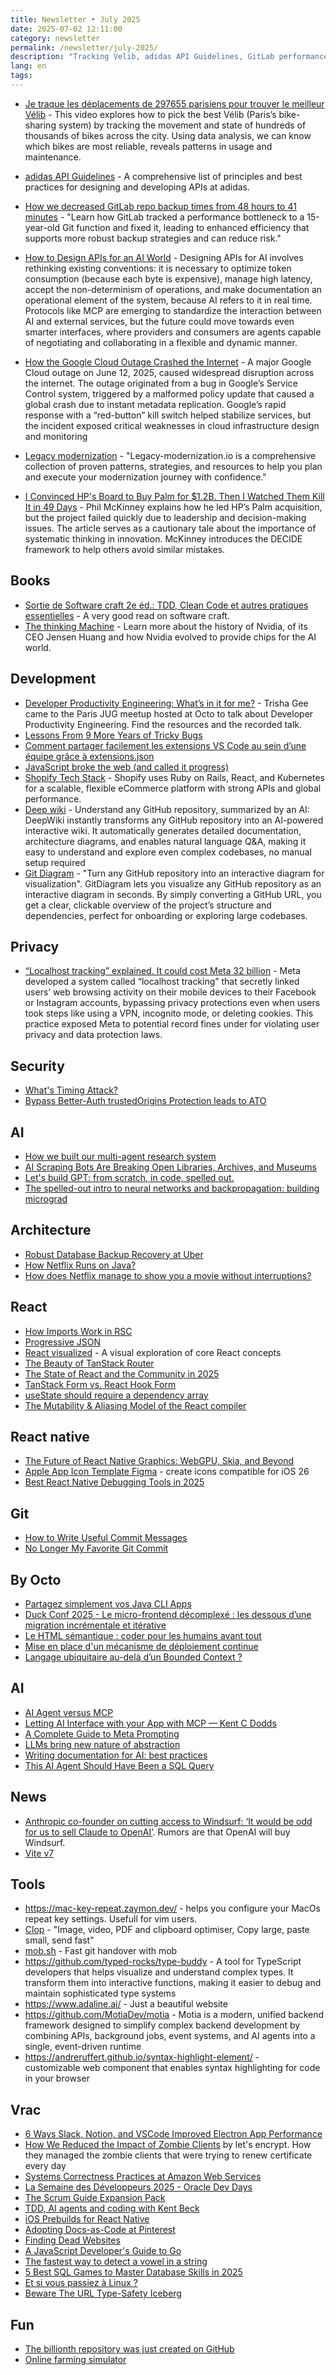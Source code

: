 ```yaml
---
title: Newsletter • July 2025
date: 2025-07-02 12:11:00
category: newsletter
permalink: /newsletter/july-2025/
description: "Tracking Velib, adidas API Guidelines, GitLab performance, Google Cloud outage, Legacy modernization, security, privacy, and AI, and more!"
lang: en
tags: 
---
```


- [Je traque les déplacements de 297655 parisiens pour trouver le meilleur Vélib](https://www.youtube.com/watch?v=PYEfoAuXQhk) - This video explores how to pick the best Vélib (Paris’s bike-sharing system) by tracking the movement and state of hundreds of thousands of bikes across the city. Using data analysis, we can know which bikes are most reliable, reveals patterns in usage and maintenance.

- [adidas API Guidelines](https://adidas.gitbook.io/api-guidelines) - A comprehensive list of principles and best practices for designing and developing APIs at adidas.

- [How we decreased GitLab repo backup times from 48 hours to 41 minutes](https://about.gitlab.com/blog/2025/06/05/how-we-decreased-gitlab-repo-backup-times-from-48-hours-to-41-minutes/) - "Learn how GitLab tracked a performance bottleneck to a 15-year-old Git function and fixed it, leading to enhanced efficiency that supports more robust backup strategies and can reduce risk."

- [How to Design APIs for an AI World](https://refactoring.fm/p/how-to-design-apis-for-an-ai-world) - Designing APIs for AI involves rethinking existing conventions: it is necessary to optimize token consumption (because each byte is expensive), manage high latency, accept the non-determinism of operations, and make documentation an operational element of the system, because AI refers to it in real time. Protocols like MCP are emerging to standardize the interaction between AI and external services, but the future could move towards even smarter interfaces, where providers and consumers are agents capable of negotiating and collaborating in a flexible and dynamic manner.

- [How the Google Cloud Outage Crashed the Internet](https://blog.bytebytego.com/p/how-the-google-cloud-outage-crashed) - A major Google Cloud outage on June 12, 2025, caused widespread disruption across the internet. The outage originated from a bug in Google’s Service Control system, triggered by a malformed policy update that caused a global crash due to instant metadata replication. Google’s rapid response with a “red-button” kill switch helped stabilize services, but the incident exposed critical weaknesses in cloud infrastructure design and monitoring

- [Legacy modernization](https://legacy-modernization.io/) - "Legacy-modernization.io is a comprehensive collection of proven patterns, strategies, and resources to help you plan and execute your modernization journey with confidence."

- [I Convinced HP's Board to Buy Palm for $1.2B. Then I Watched Them Kill It in 49 Days](https://philmckinney.substack.com/p/i-convinced-hps-board-to-buy-palm) - Phil McKinney explains how he led HP’s Palm acquisition, but the project failed quickly due to leadership and decision-making issues. The article serves as a cautionary tale about the importance of systematic thinking in innovation. McKinney introduces the DECIDE framework to help others avoid similar mistakes.


## Books

- [Sortie de Software craft 2e éd.: TDD, Clean Code et autres pratiques essentielles](https://www.eyrolles.com/Informatique/Livre/software-craft-2e-ed--9782100880430/) - A very good read on software craft.
- [The thinking Machine](https://www.goodreads.com/book/show/211399783-the-thinking-machine) - Learn more about the history of Nvidia, of its CEO Jensen Huang and how Nvidia evolved to provide chips for the AI world.


## Development

- [Developer Productivity Engineering: What’s in it for me?](https://trishagee.com/presentations/developer-productivity-engineering-whats-in-it-for-me/) - Trisha Gee came to the Paris JUG meetup hosted at Octo to talk about Developer Productivity Engineering. Find the resources and the recorded talk.
- [Lessons From 9 More Years of Tricky Bugs](https://henrikwarne.com/2025/06/15/lessons-from-9-more-years-of-tricky-bugs/)
- [Comment partager facilement les extensions VS Code au sein d’une équipe grâce à extensions.json](https://blog.idriss-code.fr/comment-partager-facilement-les-extensions-vs-code-au-sein-dune-equipe-grace-a-extensions-json/)
- [JavaScript broke the web (and called it progress)](https://www.jonoalderson.com/conjecture/javascript-broke-the-web-and-called-it-progress/)
- [Shopify Tech Stack](https://blog.bytebytego.com/p/shopify-tech-stack) - Shopify uses Ruby on Rails, React, and Kubernetes for a scalable, flexible eCommerce platform with strong APIs and global performance.
- [Deep wiki](https://deepwiki.com/) - Understand any GitHub repository, summarized by an AI: DeepWiki instantly transforms any GitHub repository into an AI-powered interactive wiki. It automatically generates detailed documentation, architecture diagrams, and enables natural language Q&A, making it easy to understand and explore even complex codebases, no manual setup required
- [Git Diagram](https://gitdiagram.com) - "Turn any GitHub repository into an interactive diagram for visualization". GitDiagram lets you visualize any GitHub repository as an interactive diagram in seconds. By simply converting a GitHub URL, you get a clear, clickable overview of the project’s structure and dependencies, perfect for onboarding or exploring large codebases.

## Privacy

- [“Localhost tracking” explained. It could cost Meta 32 billion](https://www.zeropartydata.es/p/localhost-tracking-explained-it-could) - Meta developed a system called “localhost tracking” that secretly linked users’ web browsing activity on their mobile devices to their Facebook or Instagram accounts, bypassing privacy protections even when users took steps like using a VPN, incognito mode, or deleting cookies. This practice exposed Meta to potential record fines under for violating user privacy and data protection laws.

## Security

- [What's Timing Attack?](https://www.reddit.com/r/webdev/comments/1l5g40t/whats_timing_attack/)
- [Bypass Better-Auth trustedOrigins Protection leads to ATO](https://castilho.onrender.com/better-auth)

## AI

- [How we built our multi-agent research system](https://www.anthropic.com/engineering/built-multi-agent-research-system)
- [AI Scraping Bots Are Breaking Open Libraries, Archives, and Museums](https://www.404media.co/ai-scraping-bots-are-breaking-open-libraries-archives-and-museums/)
- [Let's build GPT: from scratch, in code, spelled out.](https://www.youtube.com/watch?v=kCc8FmEb1nY)
- [The spelled-out intro to neural networks and backpropagation: building micrograd](https://www.youtube.com/watch?v=VMj-3S1tku0)

## Architecture
- [Robust Database Backup Recovery at Uber](https://www.uber.com/en-IN/blog/robust-database-backup-recovery-at-uber/)
- [How Netflix Runs on Java?](https://blog.bytebytego.com/p/how-netflix-runs-on-java)
- [How does Netflix manage to show you a movie without interruptions?](https://newsletter.techworld-with-milan.com/p/how-does-netflix-manage-to-show-you)

## React

- [How Imports Work in RSC](https://overreacted.io/how-imports-work-in-rsc/)
- [Progressive JSON](https://overreacted.io/progressive-json/)
- [React visualized](https://react.gg/visualized) - A visual exploration of core React concepts
- [The Beauty of TanStack Router](https://tkdodo.eu/blog/the-beauty-of-tan-stack-router)
- [The State of React and the Community in 2025](https://blog.isquaredsoftware.com/2025/06/react-community-2025)
- [TanStack Form vs. React Hook Form](https://blog.logrocket.com/tanstack-form-vs-react-hook-form/)
- [useState should require a dependency array](https://bikeshedd.ing/posts/use_state_should_require_a_dependency_array/)
- [The Mutability & Aliasing Model of the React compiler](https://github.com/facebook/react/blob/main/compiler/packages/babel-plugin-react-compiler/src/Inference/MUTABILITY_ALIASING_MODEL.md)


## React native
- [The Future of React Native Graphics: WebGPU, Skia, and Beyond](https://shopifyengineering.myshopify.com/blogs/engineering/webgpu-skia-web-graphics)
- [Apple App Icon Template Figma](https://www.figma.com/community/file/1514335373494164156) - create icons compatible for iOS 26
- [Best React Native Debugging Tools in 2025](https://blog.swmansion.com/best-react-native-debugging-tools-in-2025-a95dcac7a014)

## Git
- [How to Write Useful Commit Messages](https://refactoringenglish.com/chapters/commit-messages/)
- [No Longer My Favorite Git Commit](https://mtlynch.io/no-longer-my-favorite-git-commit/)


## By Octo
- [Partagez simplement vos Java CLI Apps](https://www.youtube.com/watch?v=R9ONCJ6mQkA)
- [Duck Conf 2025 - Le micro-frontend décomplexé : les dessous d’une migration incrémentale et itérative](https://blog.octo.com/category/software-engineering)
- [Le HTML sémantique : coder pour les humains avant tout](https://blog.octo.com/category/software-engineering)
- [Mise en place d'un mécanisme de déploiement continue](https://blog.octo.com/category/software-engineering)
- [Langage ubiquitaire au-delà d’un Bounded Context ?](https://blog.octo.com/category/software-engineering)

## AI

- [AI Agent versus MCP](https://blog.bytebytego.com/p/ep165-ai-agent-versus-mcp)
- [Letting AI Interface with your App with MCP — Kent C Dodds](https://www.youtube.com/watch?v=EyZiAp0pelw)
- [A Complete Guide to Meta Prompting](https://www.prompthub.us/blog/a-complete-guide-to-meta-prompting)
- [LLMs bring new nature of abstraction](https://martinfowler.com/articles/2025-nature-abstraction.html)
- [Writing documentation for AI: best practices](https://docs.kapa.ai/improving/writing-best-practices)
- [This AI Agent Should Have Been a SQL Query](https://www.morling.dev/blog/this-ai-agent-should-have-been-sql-query/)


## News

- [Anthropic co-founder on cutting access to Windsurf: ‘It would be odd for us to sell Claude to OpenAI’](https://techcrunch.com/2025/06/05/anthropic-co-founder-on-cutting-access-to-windsurf-it-would-be-odd-for-us-to-sell-claude-to-openai/). Rumors are that OpenAI will buy Windsurf.
- [Vite v7](https://vite.dev/blog/announcing-vite7.html)

## Tools

- https://mac-key-repeat.zaymon.dev/ - helps you configure your MacOs repeat key settings. Usefull for vim users.
- [Clop](https://lowtechguys.com/clop/) -  "Image, video, PDF and clipboard optimiser, Copy large, paste small, send fast"
- [mob.sh](https://mob.sh/) - Fast git handover with mob
- https://github.com/typed-rocks/type-buddy - A tool for TypeScript developers that helps visualize and understand complex types. It transform them into interactive functions, making it easier to debug and maintain sophisticated type systems
- https://www.adaline.ai/ - Just a beautiful website
- https://github.com/MotiaDev/motia - Motia is a modern, unified backend framework designed to simplify complex backend development by combining APIs, background jobs, event systems, and AI agents into a single, event-driven runtime
- https://andreruffert.github.io/syntax-highlight-element/ - customizable web component that enables syntax highlighting for code in your browser

## Vrac

- [6 Ways Slack, Notion, and VSCode Improved Electron App Performance](https://palette.dev/blog/improving-performance-of-electron-apps)
- [How We Reduced the Impact of Zombie Clients](https://letsencrypt.org/2025/06/04/how-we-reduced-the-impact-of-zombie-clients/) by let's encrypt. How they managed the zombie clients that were trying to renew certificate every day
- [Systems Correctness Practices at Amazon Web Services](https://cacm.acm.org/practice/systems-correctness-practices-at-amazon-web-services/)
- [La Semaine des Développeurs 2025 - Oracle Dev Days](https://www.youtube.com/playlist?list=PLg4b0rSMICPtcfg6G8iAxHPE0ZDf1tzuM)
- [The Scrum Guide Expansion Pack](https://scrumexpansion.org/scrum-guide-expansion-pack/)
- [TDD, AI agents and coding with Kent Beck](https://newsletter.pragmaticengineer.com/p/tdd-ai-agents-and-coding-with-kent)
- [iOS Prebuilds for React Native](https://github.com/react-native-community/discussions-and-proposals/discussions/912)
- [Adopting Docs-as-Code at Pinterest](https://medium.com/pinterest-engineering/adopting-docs-as-code-at-pinterest-4f18ad169c25)
- [Finding Dead Websites](https://www.marginalia.nu/log/a_122_dead_websites/)
- [A JavaScript Developer's Guide to Go](https://prateeksurana.me/blog/guide-to-go-for-javascript-developers/)
- [The fastest way to detect a vowel in a string](https://austinhenley.com/blog/vowels.html)
- [5 Best SQL Games to Master Database Skills in 2025](https://www.sqlnoir.com/blog/games-to-learn-sql)
- [Et si vous passiez à Linux ?](https://romainlanz.com/articles/et-si-vous-passiez-a-linux)
- [Beware The URL Type-Safety Iceberg](https://nuqs.47ng.com/blog/beware-the-url-type-safety-iceberg)

## Fun
- [The billionth repository was just created on GitHub](https://x.com/film_girl/status/1932911576274907440)
- [Online farming simulator](https://farmsim.schulbart.de/)
